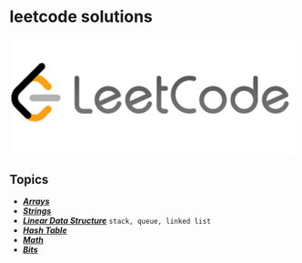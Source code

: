 # leetcode solutions

<p align="center"><img src="https://github.com/m7moudGadallah/leetCode_Solutions/blob/main/leetcode.png?raw=true" width = 500px/></p>

## Topics
- ***[Arrays](Arrays/README.md)***
- ***[Strings](Strings/README.md)***
- ***[Linear Data Structure](Linear_Data_Sturcture/README.md)*** `stack, queue, linked list`
- ***[Hash Table](Hash_Table/README.md)***
- ***[Math](Math)***
- ***[Bits](/Bits/)***